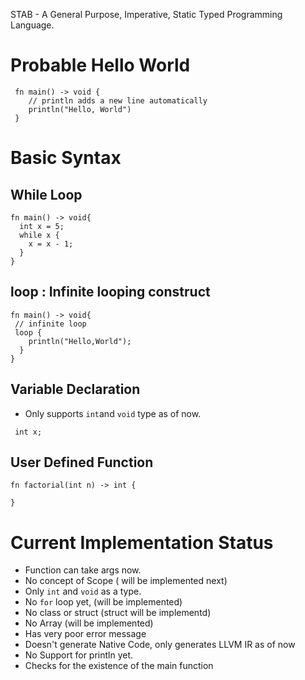 STAB - A General Purpose, Imperative, Static Typed Programming Language.

# Probable Hello World

```
 fn main() -> void {
    // println adds a new line automatically
    println("Hello, World")
 }
```

# Basic Syntax

## While Loop

```
fn main() -> void{
  int x = 5;
  while x {
    x = x - 1;
  }
}
```

## loop : Infinite looping construct 

```
fn main() -> void{ 
 // infinite loop
 loop {
    println("Hello,World");
  }
}
```

## Variable Declaration
 - Only supports `int`and `void` type as of now.
```
 int x;
```

## User Defined Function

```
fn factorial(int n) -> int {
  
}
```

# Current Implementation Status 

 - Function can take args now.
 - No concept of Scope ( will be implemented next)
 - Only `int` and `void` as a type.
 - No `for` loop yet, (will be implemented)
 - No class or struct (struct will be implementd)
 - No Array (will be implemented)
 - Has very poor error message
 - Doesn't generate Native Code, only generates LLVM IR as of now 
 - No Support for println yet.
 - Checks for the existence of the main function

